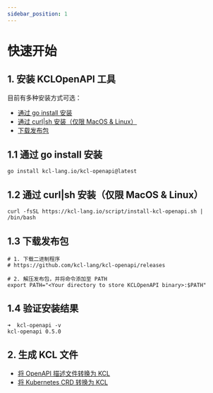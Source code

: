 ```yaml
---
sidebar_position: 1
---
```


# 快速开始

## 1. 安装 KCLOpenAPI 工具

目前有多种安装方式可选：

- [通过 go install 安装](#11-通过-go-install-安装)
- [通过 curl|sh 安装（仅限 MacOS & Linux）](#12-通过-curlsh-安装（仅限-MacOS--Linux）)
- [下载发布包](#13-下载发布包)

## 1.1 通过 go install 安装

```shell
go install kcl-lang.io/kcl-openapi@latest
```

## 1.2 通过 curl|sh 安装（仅限 MacOS & Linux）

```shell
curl -fsSL https://kcl-lang.io/script/install-kcl-openapi.sh | /bin/bash
```

## 1.3 下载发布包

```shell
# 1. 下载二进制程序
# https://github.com/kcl-lang/kcl-openapi/releases

# 2. 解压发布包，并将命令添加至 PATH
export PATH="<Your directory to store KCLOpenAPI binary>:$PATH"
```

## 1.4 验证安装结果

```shell
➜  kcl-openapi -v
kcl-openapi 0.5.0
```

## 2. 生成 KCL 文件

- [将 OpenAPI 描述文件转换为 KCL](../openapi/openapi-to-kcl.md)
- [将 Kubernetes CRD 转换为 KCL](../openapi/crd-to-kcl.md)
